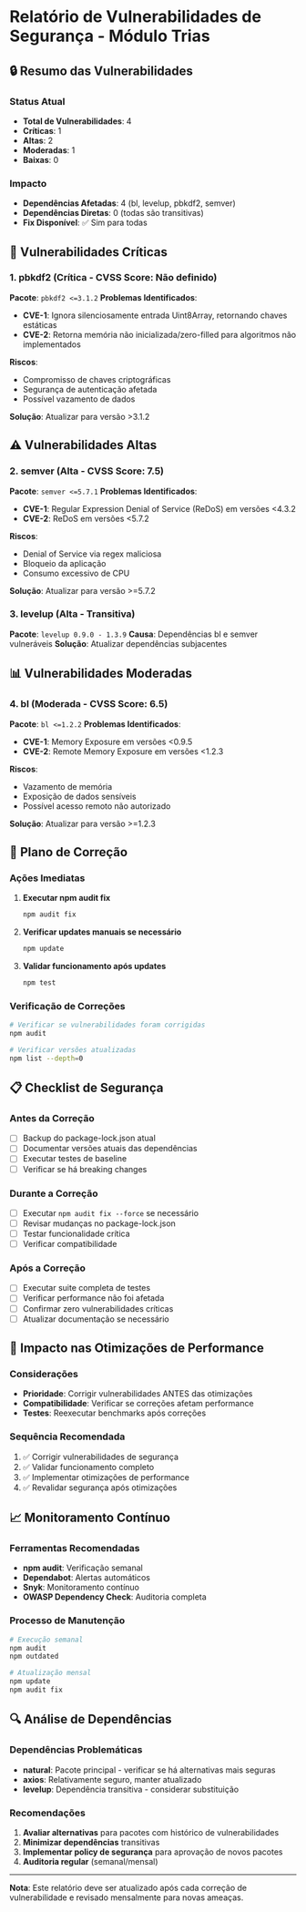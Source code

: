 # Relatório de Vulnerabilidades de Segurança - Módulo Trias

## 🔒 Resumo das Vulnerabilidades

### Status Atual
- **Total de Vulnerabilidades**: 4
- **Críticas**: 1
- **Altas**: 2  
- **Moderadas**: 1
- **Baixas**: 0

### Impacto
- **Dependências Afetadas**: 4 (bl, levelup, pbkdf2, semver)
- **Dependências Diretas**: 0 (todas são transitivas)
- **Fix Disponível**: ✅ Sim para todas

## 🚨 Vulnerabilidades Críticas

### 1. **pbkdf2** (Crítica - CVSS Score: Não definido)
**Pacote**: `pbkdf2 <=3.1.2`
**Problemas Identificados**:
- **CVE-1**: Ignora silenciosamente entrada Uint8Array, retornando chaves estáticas
- **CVE-2**: Retorna memória não inicializada/zero-filled para algoritmos não implementados

**Riscos**:
- Compromisso de chaves criptográficas
- Segurança de autenticação afetada
- Possível vazamento de dados

**Solução**: Atualizar para versão >3.1.2

## ⚠️ Vulnerabilidades Altas

### 2. **semver** (Alta - CVSS Score: 7.5)
**Pacote**: `semver <=5.7.1`
**Problemas Identificados**:
- **CVE-1**: Regular Expression Denial of Service (ReDoS) em versões <4.3.2
- **CVE-2**: ReDoS em versões <5.7.2

**Riscos**:
- Denial of Service via regex maliciosa
- Bloqueio da aplicação
- Consumo excessivo de CPU

**Solução**: Atualizar para versão >=5.7.2

### 3. **levelup** (Alta - Transitiva)
**Pacote**: `levelup 0.9.0 - 1.3.9`
**Causa**: Dependências bl e semver vulneráveis
**Solução**: Atualizar dependências subjacentes

## 📊 Vulnerabilidades Moderadas

### 4. **bl** (Moderada - CVSS Score: 6.5)
**Pacote**: `bl <=1.2.2`
**Problemas Identificados**:
- **CVE-1**: Memory Exposure em versões <0.9.5
- **CVE-2**: Remote Memory Exposure em versões <1.2.3

**Riscos**:
- Vazamento de memória
- Exposição de dados sensíveis
- Possível acesso remoto não autorizado

**Solução**: Atualizar para versão >=1.2.3

## 🔧 Plano de Correção

### Ações Imediatas
1. **Executar npm audit fix**
   ```bash
   npm audit fix
   ```

2. **Verificar updates manuais se necessário**
   ```bash
   npm update
   ```

3. **Validar funcionamento após updates**
   ```bash
   npm test
   ```

### Verificação de Correções

```bash
# Verificar se vulnerabilidades foram corrigidas
npm audit

# Verificar versões atualizadas
npm list --depth=0
```

## 📋 Checklist de Segurança

### Antes da Correção
- [ ] Backup do package-lock.json atual
- [ ] Documentar versões atuais das dependências
- [ ] Executar testes de baseline
- [ ] Verificar se há breaking changes

### Durante a Correção
- [ ] Executar `npm audit fix --force` se necessário
- [ ] Revisar mudanças no package-lock.json
- [ ] Testar funcionalidade crítica
- [ ] Verificar compatibilidade

### Após a Correção
- [ ] Executar suite completa de testes
- [ ] Verificar performance não foi afetada
- [ ] Confirmar zero vulnerabilidades críticas
- [ ] Atualizar documentação se necessário

## 🎯 Impacto nas Otimizações de Performance

### Considerações
- **Prioridade**: Corrigir vulnerabilidades ANTES das otimizações
- **Compatibilidade**: Verificar se correções afetam performance
- **Testes**: Reexecutar benchmarks após correções

### Sequência Recomendada
1. ✅ Corrigir vulnerabilidades de segurança
2. ✅ Validar funcionamento completo
3. ✅ Implementar otimizações de performance
4. ✅ Revalidar segurança após otimizações

## 📈 Monitoramento Contínuo

### Ferramentas Recomendadas
- **npm audit**: Verificação semanal
- **Dependabot**: Alertas automáticos
- **Snyk**: Monitoramento contínuo
- **OWASP Dependency Check**: Auditoria completa

### Processo de Manutenção
```bash
# Execução semanal
npm audit
npm outdated

# Atualização mensal
npm update
npm audit fix
```

## 🔍 Análise de Dependências

### Dependências Problemáticas
- **natural**: Pacote principal - verificar se há alternativas mais seguras
- **axios**: Relativamente seguro, manter atualizado
- **levelup**: Dependência transitiva - considerar substituição

### Recomendações
1. **Avaliar alternativas** para pacotes com histórico de vulnerabilidades
2. **Minimizar dependências** transitivas
3. **Implementar policy de segurança** para aprovação de novos pacotes
4. **Auditoria regular** (semanal/mensal)

---

**Nota**: Este relatório deve ser atualizado após cada correção de vulnerabilidade e revisado mensalmente para novas ameaças.